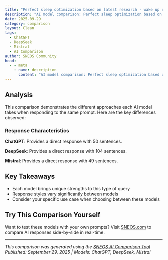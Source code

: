 ```yaml
---
title: "Perfect sleep optimization based on latest research - wake up energized"
description: "AI model comparison: Perfect sleep optimization based on latest research - wake up energized..."
date: 2025-09-29
category: comparison
layout: Clean
tags:
  - ChatGPT
  - DeepSeek
  - Mistral
  - AI Comparison
author: SNEOS Community
head:
  - - meta
    - name: description
      content: "AI model comparison: Perfect sleep optimization based on latest research - wake up energized..."
---
```


<ChatComparison
  title="Perfect sleep optimization based on latest research - wake up energized"
  prompt="Perfect sleep optimization based on latest research - wake up energized"
  :responses='{"ChatGPT": "Optimizing your sleep to wake up energized involves adopting habits that enhance sleep quality, duration, and timing based on the latest sleep science. Here\u2019s a comprehensive guide to perfect sleep optimization according to recent research:\n\n### 1. Prioritize Sleep Duration and Consistency\n- **Aim for 7-9 hours:** Most adults need between 7 to 9 hours of sleep per night.\n- **Stick to a consistent schedule:** Go to bed and wake up at the same time every day, even on weekends, to regulate your circadian rhythm.\n\n### 2. Optimize Your Sleep Environment\n- **Keep it cool:** A bedroom temperature around 60-67\u00B0F (15-19\u00B0C) supports better sleep.\n- **Darkness:** Use blackout curtains or eye masks to block light, which suppresses melatonin production.\n- **Quiet:** Use earplugs or white noise machines to minimize noise interruptions.\n- **Comfort:** Invest in a quality mattress and pillows that support your preferred sleeping position.\n\n### 3. Manage Light Exposure\n- **Morning light:** Get 20-30 minutes of natural sunlight exposure soon after waking to strengthen your circadian rhythm.\n- **Limit blue light at night:** Avoid screens (phones, tablets, computers) at least 1 hour before bed or use blue light filters to prevent disruption of melatonin secretion.\n\n### 4. Evening Routine and Pre-Sleep Habits\n- **Wind down with relaxing activities:** Read a book, meditate, or practice gentle yoga.\n- **Avoid stimulants:** Limit caffeine intake after early afternoon and avoid nicotine.\n- **Limit alcohol:** Alcohol may help you fall asleep but disrupts the sleep cycle later in the night.\n- **Eat light:** Avoid heavy meals 2-3 hours before bedtime.\n- **Consider supplements:** Magnesium or melatonin can help if you have difficulty falling asleep, but consult a healthcare provider first.\n\n### 5. Optimize Sleep Cycles\n- **Sleep in multiples of ~90 minutes:** One sleep cycle lasts about 90 minutes. Aim for 4.5, 6, or 7.5 hours (3, 4, or 5 cycles) to wake up feeling refreshed.\n- **Use sleep tracking:** Apps or wearables can help identify your sleep stages and optimize wake-up times aligned with light sleep phases.\n\n### 6. Physical Activity\n- **Regular exercise:** Moderate aerobic exercise during the day improves sleep quality, but avoid vigorous workouts close to bedtime.\n\n### 7. Manage Stress and Mental Health\n- **Mindfulness and meditation:** These techniques reduce anxiety and promote relaxation.\n- **Journaling:** Writing down worries before bed can help clear your mind.\n\n### 8. Consider Chronotype and Individual Differences\n- **Identify your chronotype:** Whether you are a morning lark or night owl, align your schedule to your natural tendencies when possible.\n- **Flexibility:** Some people may feel best with slightly different sleep durations or timing; personal experimentation is key.\n\n### 9. Avoid Napping Late in the Day\n- If you nap, keep it short (20-30 minutes) and before 3 pm to avoid interfering with nighttime sleep.\n\n---\n\n### Sample Optimal Sleep Routine\n\n- **7:00 AM:** Wake up with natural light or gentle alarm.\n- **Morning:** Get 20 minutes of sunlight.\n- **Throughout the day:** Stay hydrated, consume caffeine only before 2 PM, exercise moderately.\n- **7:30 PM:** Light dinner.\n- **8:30 PM:** Turn off bright screens; dim lights.\n- **9:00 PM:** Relax with reading or meditation.\n- **10:00 PM:** Sleep onset aiming for 7.5 hours of sleep, waking up around 5:30 AM.\n\n---\n\n### Additional Tips from Latest Research\n\n- **Temperature control:** Consider cooling your body (e.g., cool shower, cooling mattress pad) as lowering core body temperature facilitates sleep onset.\n- **Gut health:** A healthy microbiome might influence sleep through the gut-brain axis; consider a balanced diet rich in fiber and fermented foods.\n- **Avoid artificial light exposure during night:** Even small light exposure can suppress melatonin.\n- **Limit irregular shift work:** If unavoidable, use strategic light exposure and naps to mitigate circadian disruption.\n\n---\n\nBy combining these evidence-based strategies, you\u2019ll enhance your sleep quality and wake up feeling truly energized. If sleep problems persist, consider consulting a sleep specialist to rule out conditions such as sleep apnea or insomnia.", "DeepSeek": "Of course. This is a fantastic goal. \u0022Perfect\u0022 sleep isn\u0027t about a single magic trick; it\u0027s about building a robust, science-backed system that works for your body.\n\nHere is a comprehensive guide to optimizing your sleep based on the latest research, designed to help you wake up feeling genuinely energized.\n\n### The Core Principle: Protect Your Sleep Architecture\n\nThe goal isn\u0027t just \u0022being asleep\u0022 for 8 hours. It\u0027s about maximizing the quality of that time by cycling effectively through the different stages of sleep, especially **Deep Sleep (physical restoration)** and **REM Sleep (mental restoration \u0026 memory consolidation)**. When this architecture is intact, you wake up refreshed.\n\n---\n\n### Phase 1: The Evening Wind-Down (The 2-Hour Pre-Sleep Protocol)\n\nThis is the most critical phase for setting the stage for quality sleep.\n\n**1. Light is Your #1 Lever: Master Your Circadian Rhythm**\nYour brain uses light exposure to set its internal clock. Blue light (from screens) at night is a major disruptor.\n* **Sunset Simulation:** 2-3 hours before bed, dim the lights in your home. Use lamps instead of overhead lights.\n* **Blue Light Blocking:** 90 minutes before bed, put on blue-light-blocking glasses. They are one of the most effective, research-backed tools for improving sleep quality and melatonin production.\n* **Screens:** If you must use a device, enable \u0022Night Shift\u0022 or \u0022Blue Light Filter\u0022 at its warmest setting, and keep it as brief as possible.\n\n**2. Temperature: The Power of the Drop**\nA drop in core body temperature is a key signal for sleep onset.\n* **Cool Environment:** Aim for a bedroom temperature of **65-68\u00B0F (18-20\u00B0C)**.\n* **Hot Bath/Shower:** Take a hot bath or shower 1-2 hours before bed. As you leave the warm water, your body rapidly releases heat, mimicking the natural temperature drop and signaling sleep readiness.\n\n**3. Food \u0026 Drink: Fuel for the Night**\n* **Last Meal:** Finish your last large meal at least 3 hours before bed. A heavy digestive process can disrupt sleep.\n* **Bedtime Snack (if needed):** If you\u0027re hungry, a small snack rich in tryptophan (precursor to melatonin) and complex carbs can help. Example: a small banana with a tablespoon of almond butter.\n* **Caffeine \u0026 Alcohol:**\n * **Caffeine:** Have your last caffeinated drink at least **8-10 hours before bedtime**. Its half-life is long.\n * **Alcohol:** While it can make you feel sleepy, it severely fragments sleep, suppressing REM sleep and causing awakenings later in the night. Avoid it within 3 hours of bed.\n\n**4. Calm the Nervous System**\nTransition from \u0022fight-or-flight\u0022 (sympathetic) to \u0022rest-and-digest\u0022 (parasympathetic) mode.\n* **Digital Curfew:** Stop work and stressful conversations 60-90 minutes before bed.\n* **Mindfulness/Meditation:** 10-20 minutes of meditation or deep-breathing exercises (e.g., 4-7-8 breathing) can significantly lower cortisol and calm the mind.\n* **Gratitude Journaling:** Write down 3 things you\u0027re grateful for. This shifts your mental state to a positive, safe space, reducing anxiety.\n\n---\n\n### Phase 2: During Sleep (Optimizing the Environment)\n\n**1. Total Darkness**\nEven small amounts of light can disrupt melatonin production and sleep cycles.\n* **Blackout Curtains:** Essential for blocking streetlights and early morning sun.\n* **Cover Electronics:** Use electrical tape to cover any tiny LED lights from chargers, TVs, etc.\n* **Sleep Mask:** A comfortable, contoured sleep mask is a great solution.\n\n**2. Silence \u0026 Consistent Sound**\nUnexpected noises can jar you awake or pull you out of deep sleep.\n* **White Noise or Pink Noise:** Use a machine, app, or fan to create a consistent auditory blanket that masks disruptive sounds. Research suggests pink noise can even enhance deep sleep.\n\n**3. Reserve the Bed for Sleep \u0026 Sex Only**\nStrengthen the powerful association between your bed and sleep.\n* **No Working in Bed:** Don\u0027t check emails, take calls, or do work from your bed.\n* **The 20-Minute Rule:** If you can\u0027t fall asleep or wake up and can\u0027t get back to sleep after 20 minutes, get out of bed. Go to another room and do something relaxing in dim light (e.g., read a physical book) until you feel sleepy, then return to bed.\n\n---\n\n### Phase 3: The Morning Wake-Up (Sealing the Cycle)\n\nHow you wake up is as important as how you fall asleep.\n\n**1. Light is Your Lever, Part 2: Stop the Snooze Button**\n* **Morning Sunshine:** Get 10-15 minutes of bright, natural light as soon as possible after waking. This signals your brain to shut off melatonin and spike cortisol (the healthy, wake-up kind). Go outside or sit by a sunny window.\n* **Sunrise Alarm Clock:** These clocks gradually fill your room with warm light, simulating a natural sunrise over 30 minutes. This gently coaxes you out of deep sleep and makes waking up far less jarring.\n\n**2. Consistent Wake Time**\nThis is non-negotiable for a stable circadian rhythm.\n* **Wake up at the same time every day,** even on weekends. A deviation of more than an hour can be like giving yourself jet lag every week (\u0022social jet lag\u0022).\n\n**3. Movement \u0026 Hydration**\n* **Gentle Movement:** A short walk, some light stretching, or a few sun salutations helps increase body temperature and circulation, solidifying the wake-up signal.\n* **Hydrate:** Drink a large glass of water. You wake up dehydrated, which contributes to feeling groggy.\n\n---\n\n### Advanced, Research-Backed Optimizations\n\n* **The Temperature Hack (Revisited):** Consider a cooling mattress pad or weighted blanket designed for temperature regulation if you tend to sleep hot.\n* **Nutritional Supplements (Consult a Doctor First):**\n * **Magnesium Glycinate/Bisglycinate:** Helps calm the nervous system and can improve sleep quality.\n * **L-Theanine:** An amino acid found in green tea that promotes relaxation without drowsiness.\n* **Daytime Exercise:** Regular exercise dramatically improves deep sleep. However, avoid intense workouts too close to bedtime (within 2-3 hours) as they can be overstimulating for some.\n\n### Sample \u0022Perfect Sleep\u0022 Routine\n\n| Time | Action | Science Behind It |\n| :--- | :--- | :--- |\n| **9:00 PM** | Stop work. Dim house lights. | Initiates circadian wind-down. |\n| **9:30 PM** | Put on blue-light-blocking glasses. | Blocks melatonin-suppressing blue light. |\n| **10:00 PM** | Take a warm shower. | Triggers the core temperature drop for sleep. |\n| **10:15 PM** | Read a physical book (in dim light). | Relaxes the mind without digital stimulation. |\n| **10:30 PM** | 5-minute gratitude journal. 10-minute meditation. | Calms the nervous system, reduces anxiety. |\n| **10:45 PM** | In a cool, dark, quiet room. Get into bed. | Optimal sleep environment. |\n| **11:00 PM** | Target sleep time. | Allows for 7-8 hours of sleep. |\n| **6:45 AM** | Sunrise alarm clock begins. | Gently stimulates wakefulness. |\n| **7:00 AM** | Wake up (no snooze!). Drink water. | Consistent circadian rhythm. Rehydrates. |\n| **7:15 AM** | 10 minutes outside in morning sun. | Shuts off melatonin, boosts cortisol for energy. |\n\n**Final Takeaway:** You don\u0027t need to implement everything at once. Start with the most impactful levers: **consistency (wake time), light management (evening and morning), and temperature.** Track how you feel. Building this \u0022sleep system\u0022 is the most powerful investment you can make in your daily energy, mood, and long-term health.", "Mistral": "Achieving perfect sleep and waking up energized involves a combination of good sleep hygiene, optimal sleep environment, and understanding your body\u0027s natural rhythms. Here\u0027s a comprehensive guide based on the latest research:\n\n### 1. **Consistent Sleep Schedule**\n- **Regular Bedtime and Wake-Up Time:** Go to bed and wake up at the same time every day, even on weekends. This helps regulate your body\u0027s internal clock.\n- **Circadian Rhythm:** Align your sleep schedule with your natural circadian rhythm. Exposure to natural light during the day and avoiding bright screens before bed can help.\n\n### 2. **Optimal Sleep Environment**\n- **Cool Temperature:** Keep your bedroom cool, ideally between 60-67\u00B0F (15-19\u00B0C).\n- **Dark Room:** Use blackout curtains or a sleep mask to block out light.\n- **Quiet Space:** Use earplugs or a white noise machine to block out disruptive sounds.\n- **Comfortable Bedding:** Invest in a comfortable mattress and pillows that support your sleep position.\n\n### 3. **Pre-Sleep Routine**\n- **Wind Down:** Establish a relaxing bedtime routine, such as reading, taking a warm bath, or practicing relaxation techniques like deep breathing or meditation.\n- **Avoid Screens:** Limit exposure to electronic devices at least an hour before bed. The blue light emitted by screens can interfere with melatonin production.\n- **Avoid Stimulants:** Avoid caffeine, nicotine, and alcohol close to bedtime. Caffeine can stay in your system for up to 8 hours, and alcohol can disrupt sleep quality.\n\n### 4. **Diet and Exercise**\n- **Balanced Diet:** Eat a balanced diet rich in fruits, vegetables, lean proteins, and whole grains. Avoid heavy meals close to bedtime.\n- **Regular Exercise:** Engage in regular physical activity, but avoid intense workouts close to bedtime. Exercise can help you fall asleep faster and enjoy deeper sleep.\n\n### 5. **Sleep Hygiene**\n- **Limit Daytime Naps:** If you must nap, limit it to 20-30 minutes and avoid napping after 3 PM.\n- **Avoid Clock Watching:** If you wake up during the night, avoid looking at the clock. It can increase anxiety and make it harder to fall back asleep.\n- **Use Your Bed for Sleep and Sex Only:** This helps your brain associate your bed with sleep, making it easier to fall asleep.\n\n### 6. **Technology and Tools**\n- **Sleep Trackers:** Use sleep tracking devices or apps to monitor your sleep patterns and identify areas for improvement.\n- **Smart Alarms:** Use smart alarms that wake you up during a light sleep phase, making it easier to wake up feeling refreshed.\n- **Light Therapy:** If you struggle with waking up, consider using a dawn simulator alarm clock that gradually brightens your room to mimic natural sunlight.\n\n### 7. **Mental Health**\n- **Manage Stress:** Practice stress management techniques such as mindfulness, yoga, or cognitive-behavioral therapy (CBT) to reduce anxiety and improve sleep quality.\n- **Positive Thinking:** Focus on positive thoughts before bed to reduce stress and promote relaxation.\n\n### 8. **Supplements and Medications**\n- **Melatonin:** Consider using melatonin supplements to help regulate your sleep-wake cycle, especially if you have trouble falling asleep.\n- **Consult a Professional:** If you have persistent sleep issues, consult a healthcare provider. They may recommend CBT for insomnia (CBT-I) or other treatments.\n\n### 9. **Napping Strategies**\n- **Power Naps:** If you need a nap, opt for a short 20-30 minute power nap. This can boost alertness without interfering with nighttime sleep.\n- **Coffee Nap:** Drink a cup of coffee and then take a 20-minute nap. The caffeine will kick in just as you wake up, providing an extra boost of energy.\n\n### 10. **Personalized Approach**\n- **Understand Your Chronotype:** Identify whether you are a morning lark, night owl, or somewhere in between. Adjust your schedule accordingly to maximize energy levels.\n- **Experiment and Adjust:** Everyone\u0027s sleep needs are unique. Experiment with different strategies to find what works best for you.\n\nBy incorporating these strategies, you can optimize your sleep and wake up feeling energized and refreshed."}' 
  published-date="16:28"
/>

## Analysis

This comparison demonstrates the different approaches each AI model takes when responding to the same prompt. Here are the key differences observed:

### Response Characteristics

**ChatGPT**: Provides a direct response with 50 sentences. 

**DeepSeek**: Provides a direct response with 104 sentences. 

**Mistral**: Provides a direct response with 49 sentences. 

## Key Takeaways

- Each model brings unique strengths to this type of query
- Response styles vary significantly between models
- Consider your specific use case when choosing between these models

## Try This Comparison Yourself

Want to test these models with your own prompts? Visit [SNEOS.com](https://sneos.com) to compare AI responses side-by-side in real-time.

---

*This comparison was generated using the [SNEOS AI Comparison Tool](https://sneos.com)*
*Published: September 29, 2025 | Models: ChatGPT, DeepSeek, Mistral*
